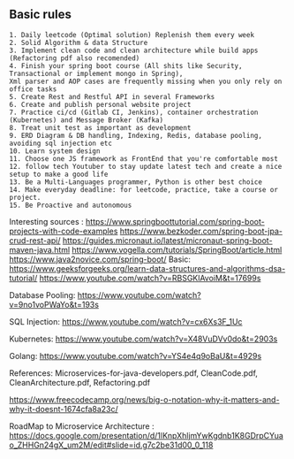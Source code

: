 ## Basic rules 

	1. Daily leetcode (Optimal solution) Replenish them every week 
	2. Solid Algorithm & data Structure
	3. Implement clean code and clean architecture while build apps (Refactoring pdf also recomended)
	4. Finish your spring boot course (All shits like Security, Transactional or implement mongo in Spring), 
 	Xml parser and AOP cases are frequently missing when you only rely on office tasks
 	5. Create Rest and Restful API in several Frameworks  
	6. Create and publish personal website project
	7. Practice ci/cd (Gitlab CI, Jenkins), container orchestration (Kubernetes) and Message Broker (Kafka)
 	8. Treat unit test as important as development
	9. ERD Diagram & DB handling, Indexing, Redis, database pooling, avoiding sql injection etc
	10. Learn system design
	11. Choose one JS framework as FrontEnd that you're comfortable most
  	12. follow tech Youtuber to stay update latest tech and create a nice setup to make a good life
   	13. Be a Multi-Languages programmer, Python is other best choice
    14. Make everyday deadline: for leetcode, practice, take a course or project.
    15. Be Proactive and autonomous

    

Interesting sources :
https://www.springboottutorial.com/spring-boot-projects-with-code-examples
https://www.bezkoder.com/spring-boot-jpa-crud-rest-api/
https://guides.micronaut.io/latest/micronaut-spring-boot-maven-java.html
https://www.vogella.com/tutorials/SpringBoot/article.html
https://www.java2novice.com/spring-boot/
Basic:
https://www.geeksforgeeks.org/learn-data-structures-and-algorithms-dsa-tutorial/
https://www.youtube.com/watch?v=RBSGKlAvoiM&t=17699s

Database Pooling:
https://www.youtube.com/watch?v=9no1voPWaYo&t=193s

SQL Injection:
https://www.youtube.com/watch?v=cx6Xs3F_1Uc

Kubernetes:
https://www.youtube.com/watch?v=X48VuDVv0do&t=2903s

Golang:
https://www.youtube.com/watch?v=YS4e4q9oBaU&t=4929s

References: 
Microservices-for-java-developers.pdf, CleanCode.pdf, CleanArchitecture.pdf, Refactoring.pdf 

https://www.freecodecamp.org/news/big-o-notation-why-it-matters-and-why-it-doesnt-1674cfa8a23c/

RoadMap to Microservice Architecture : 
https://docs.google.com/presentation/d/1lKnpXhljmYwKgdnb1K8GDrpCYuao_ZHHGn24gX_um2M/edit#slide=id.g7c2be31d00_0_118









